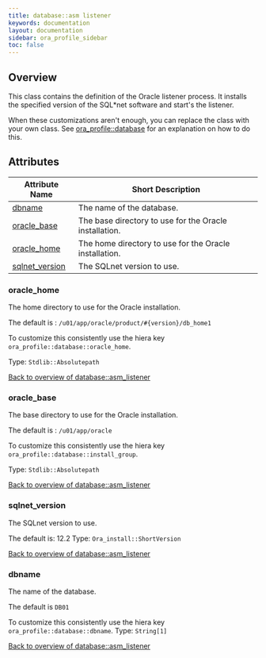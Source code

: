 ```yaml
---
title: database::asm listener
keywords: documentation
layout: documentation
sidebar: ora_profile_sidebar
toc: false
---
```

## Overview

This class contains the definition of the Oracle listener process. It installs the specified version of the SQL*net software and start's the listener.

When these customizations aren't enough, you can replace the class with your own class. See [ora_profile::database](./database.html) for an explanation on how to do this.





## Attributes



Attribute Name                                           | Short Description                                      |
-------------------------------------------------------- | ------------------------------------------------------ |
[dbname](#database::asm_listener_dbname)                 | The name of the database.                              |
[oracle_base](#database::asm_listener_oracle_base)       | The base directory to use for the Oracle installation. |
[oracle_home](#database::asm_listener_oracle_home)       | The home directory to use for the Oracle installation. |
[sqlnet_version](#database::asm_listener_sqlnet_version) | The SQLnet version to use.                             |




### oracle_home<a name='database::asm_listener_oracle_home'>

The home directory to use for the Oracle installation.

The default is : `/u01/app/oracle/product/#{version}/db_home1`

To customize this consistently use the hiera key `ora_profile::database::oracle_home`.


Type: `Stdlib::Absolutepath`


[Back to overview of database::asm_listener](#attributes)

### oracle_base<a name='database::asm_listener_oracle_base'>

The base directory to use for the Oracle installation.

The default is : `/u01/app/oracle`

To customize this consistently use the hiera key `ora_profile::database::install_group`.


Type: `Stdlib::Absolutepath`


[Back to overview of database::asm_listener](#attributes)

### sqlnet_version<a name='database::asm_listener_sqlnet_version'>

The SQLnet version to use.

The default is: 12.2
Type: `Ora_install::ShortVersion`


[Back to overview of database::asm_listener](#attributes)

### dbname<a name='database::asm_listener_dbname'>

The name of the database.

The default is `DB01`

To customize this consistently use the hiera key `ora_profile::database::dbname`.
Type: `String[1]`


[Back to overview of database::asm_listener](#attributes)
